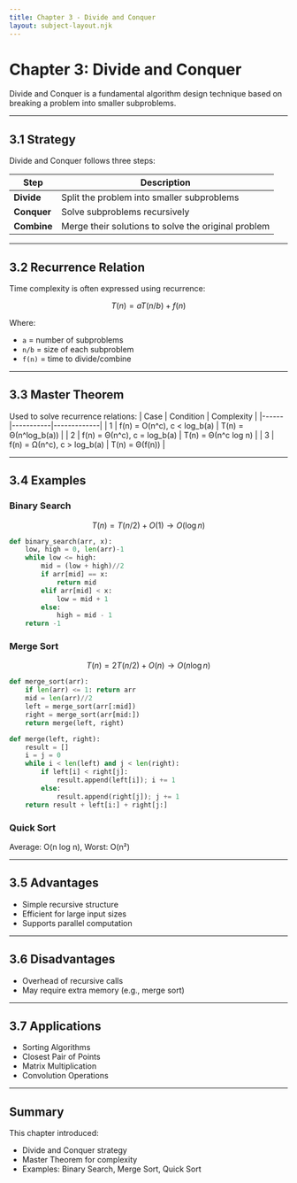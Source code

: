 ```yaml
---
title: Chapter 3 - Divide and Conquer
layout: subject-layout.njk
---
```


# Chapter 3: Divide and Conquer

Divide and Conquer is a fundamental algorithm design technique based on breaking a problem into smaller subproblems.

---

## 3.1 Strategy

Divide and Conquer follows three steps:

| Step | Description |
|------|-------------|
| **Divide** | Split the problem into smaller subproblems |
| **Conquer** | Solve subproblems recursively |
| **Combine** | Merge their solutions to solve the original problem |

---

## 3.2 Recurrence Relation

Time complexity is often expressed using recurrence:

$$T(n) = aT(n/b) + f(n)$$

Where:
- `a` = number of subproblems
- `n/b` = size of each subproblem
- `f(n)` = time to divide/combine

---

## 3.3 Master Theorem

Used to solve recurrence relations:
| Case | Condition | Complexity |
|------|-----------|-------------|
| 1    | f(n) = O(n^c), c < log_b(a) | T(n) = Θ(n^log_b(a)) |
| 2    | f(n) = Θ(n^c), c = log_b(a) | T(n) = Θ(n^c log n) |
| 3    | f(n) = Ω(n^c), c > log_b(a) | T(n) = Θ(f(n)) |

---

## 3.4 Examples

### Binary Search

$$T(n) = T(n/2) + O(1) \rightarrow O(\log n)$$

```python
def binary_search(arr, x):
    low, high = 0, len(arr)-1
    while low <= high:
        mid = (low + high)//2
        if arr[mid] == x:
            return mid
        elif arr[mid] < x:
            low = mid + 1
        else:
            high = mid - 1
    return -1
```

### Merge Sort
$$T(n) = 2T(n/2) + O(n) \rightarrow O(n \log n)$$

```python
def merge_sort(arr):
    if len(arr) <= 1: return arr
    mid = len(arr)//2
    left = merge_sort(arr[:mid])
    right = merge_sort(arr[mid:])
    return merge(left, right)

def merge(left, right):
    result = []
    i = j = 0
    while i < len(left) and j < len(right):
        if left[i] < right[j]:
            result.append(left[i]); i += 1
        else:
            result.append(right[j]); j += 1
    return result + left[i:] + right[j:]
```

### Quick Sort
Average: O(n log n), Worst: O(n²)

---

## 3.5 Advantages

- Simple recursive structure
- Efficient for large input sizes
- Supports parallel computation

---

## 3.6 Disadvantages

- Overhead of recursive calls
- May require extra memory (e.g., merge sort)

---

## 3.7 Applications

- Sorting Algorithms
- Closest Pair of Points
- Matrix Multiplication
- Convolution Operations

---

## Summary

This chapter introduced:

- Divide and Conquer strategy
- Master Theorem for complexity
- Examples: Binary Search, Merge Sort, Quick Sort
